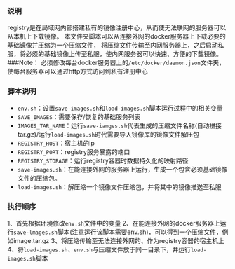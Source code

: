 ### 说明
registry是在局域网内部搭建私有的镜像注册中心，从而使无法联网的服务器可以从本机上下载镜像。
本文件夹脚本可以从连接外网的docker服务器上下载必要的基础镜像并压缩为一个压缩文件，
将压缩文件传输至内网服务器上，之后启动私服，将必须的基础镜像上传至私服，使内网服务器可以快速、方便的下载镜像。
###Note：
必须修改每台docker服务器上的`/etc/docker/daemon.json`文件夹，使每台服务器可以通过http方式访问到私有注册中心

### 脚本说明
- `env.sh`：设置`save-images.sh`和`load-images.sh`脚本运行过程中的相关变量
 - `SAVE_IMAGES`：需要保存/恢复的基础服务列表
 - `IMAGES_TAR_NAME`：运行`save-iamges.sh`代表生成的压缩文件名称(自动拼接tar.gz)/运行`load-images.sh`时代需要导入镜像库的镜像文件解压包
 - `REGISTRY_HOST`：宿主机的ip
 - `REGISTRY_PORT`：registry服务暴露的端口
 - `REGISTRY_STORAGE`：运行registry容器时数据持久化的映射路径
- `save-images.sh`：在能连接外网的服务器上运行，生成一个包含必须基础镜像文件的压缩包。
- `load-images.sh`：解压缩一个镜像文件压缩包，并将其中的镜像推送至私服

### 执行顺序
1、首先根据环境修改`env.sh`文件中的变量
2、在能连接外网的docker服务器上运行`save-lmages.sh`脚本(注意运行该脚本需要env.sh)，可以得到一个压缩文件，例如image.tar.gz
3、将压缩传输至无法连接外网的、作为registry容器的宿主机上
4、将`load-images.sh`、`env.sh`与压缩文件放于同一目录下，并运行`load-images.sh`脚本
